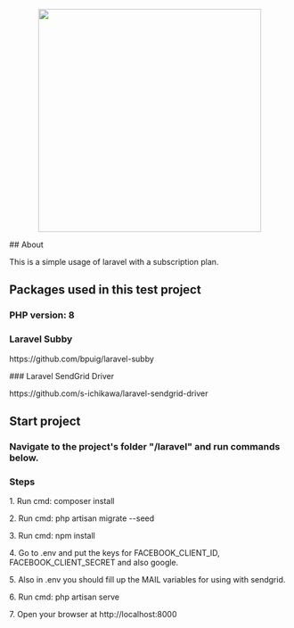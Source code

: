 <p align="center"><a href="https://laravel.com" target="_blank"><img src="https://raw.githubusercontent.com/laravel/art/master/logo-lockup/5%20SVG/2%20CMYK/1%20Full%20Color/laravel-logolockup-cmyk-red.svg" width="400"></a></p>
## About
<p>This is a simple usage of laravel with a subscription plan.</p>

## Packages used in this test project
### PHP version: 8
### Laravel Subby
<p>https://github.com/bpuig/laravel-subby</p>
### Laravel SendGrid Driver
<p>https://github.com/s-ichikawa/laravel-sendgrid-driver</p>


## Start project

### Navigate to the project's folder "/laravel" and run commands below.
### Steps
<p>1. Run cmd: composer install</p>
<p>2. Run cmd: php artisan migrate --seed</p>
<p>3. Run cmd: npm install</p>
<p>4. Go to .env and put the keys for FACEBOOK_CLIENT_ID, FACEBOOK_CLIENT_SECRET and also google.</p>
<p>5. Also in .env you should fill up the MAIL variables for using with sendgrid.</p>
<p>6. Run cmd: php artisan serve</p>
<p>7. Open your browser at http://localhost:8000</p>








